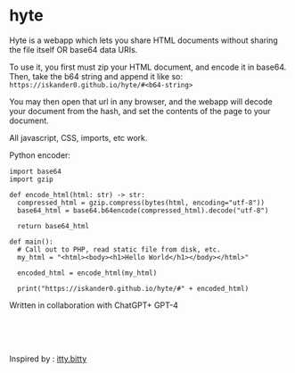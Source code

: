 # hyte

Hyte is a webapp which lets you share HTML documents without sharing the file itself OR base64 data URIs.

To use it, you first must zip your HTML document, and encode it in base64.
Then, take the b64 string and append it like so:
`https://iskander0.github.io/hyte/#<b64-string>`

You may then open that url in any browser, and the webapp will decode your document from the hash, and set the contents of the page to your document.

All javascript, CSS, imports, etc work.

Python encoder:

```
import base64
import gzip

def encode_html(html: str) -> str:
  compressed_html = gzip.compress(bytes(html, encoding="utf-8"))
  base64_html = base64.b64encode(compressed_html).decode("utf-8")

  return base64_html

def main():
  # Call out to PHP, read static file from disk, etc.
  my_html = "<html><body><h1>Hello World</h1></body></html>"

  encoded_html = encode_html(my_html)

  print("https://iskander0.github.io/hyte/#" + encoded_html)
```

Written in collaboration with ChatGPT+ GPT-4

<br/><br/><br/>

Inspired by : [itty.bitty](https://itty.bitty.site/edit)
